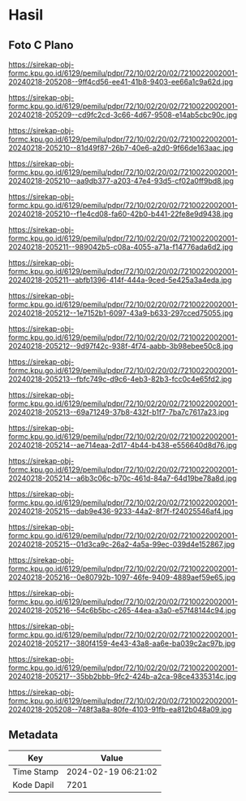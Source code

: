 # Hasil

## Foto C Plano

https://sirekap-obj-formc.kpu.go.id/6129/pemilu/pdpr/72/10/02/20/02/7210022002001-20240218-205208--9ff4cd56-ee41-41b8-9403-ee66a1c9a62d.jpg

https://sirekap-obj-formc.kpu.go.id/6129/pemilu/pdpr/72/10/02/20/02/7210022002001-20240218-205209--cd9fc2cd-3c66-4d67-9508-e14ab5cbc90c.jpg

https://sirekap-obj-formc.kpu.go.id/6129/pemilu/pdpr/72/10/02/20/02/7210022002001-20240218-205210--81d49f87-26b7-40e6-a2d0-9f66de163aac.jpg

https://sirekap-obj-formc.kpu.go.id/6129/pemilu/pdpr/72/10/02/20/02/7210022002001-20240218-205210--aa9db377-a203-47e4-93d5-cf02a0ff9bd8.jpg

https://sirekap-obj-formc.kpu.go.id/6129/pemilu/pdpr/72/10/02/20/02/7210022002001-20240218-205210--f1e4cd08-fa60-42b0-b441-22fe8e9d9438.jpg

https://sirekap-obj-formc.kpu.go.id/6129/pemilu/pdpr/72/10/02/20/02/7210022002001-20240218-205211--989042b5-c08a-4055-a71a-f14776ada6d2.jpg

https://sirekap-obj-formc.kpu.go.id/6129/pemilu/pdpr/72/10/02/20/02/7210022002001-20240218-205211--abfb1396-414f-444a-9ced-5e425a3a4eda.jpg

https://sirekap-obj-formc.kpu.go.id/6129/pemilu/pdpr/72/10/02/20/02/7210022002001-20240218-205212--1e7152b1-6097-43a9-b633-297cced75055.jpg

https://sirekap-obj-formc.kpu.go.id/6129/pemilu/pdpr/72/10/02/20/02/7210022002001-20240218-205212--9d97f42c-938f-4f74-aabb-3b98ebee50c8.jpg

https://sirekap-obj-formc.kpu.go.id/6129/pemilu/pdpr/72/10/02/20/02/7210022002001-20240218-205213--fbfc749c-d9c6-4eb3-82b3-fcc0c4e65fd2.jpg

https://sirekap-obj-formc.kpu.go.id/6129/pemilu/pdpr/72/10/02/20/02/7210022002001-20240218-205213--69a71249-37b8-432f-b1f7-7ba7c7617a23.jpg

https://sirekap-obj-formc.kpu.go.id/6129/pemilu/pdpr/72/10/02/20/02/7210022002001-20240218-205214--ae714eaa-2d17-4b44-b438-e556640d8d76.jpg

https://sirekap-obj-formc.kpu.go.id/6129/pemilu/pdpr/72/10/02/20/02/7210022002001-20240218-205214--a6b3c06c-b70c-461d-84a7-64d19be78a8d.jpg

https://sirekap-obj-formc.kpu.go.id/6129/pemilu/pdpr/72/10/02/20/02/7210022002001-20240218-205215--dab9e436-9233-44a2-8f7f-f24025546af4.jpg

https://sirekap-obj-formc.kpu.go.id/6129/pemilu/pdpr/72/10/02/20/02/7210022002001-20240218-205215--01d3ca9c-26a2-4a5a-99ec-039d4e152867.jpg

https://sirekap-obj-formc.kpu.go.id/6129/pemilu/pdpr/72/10/02/20/02/7210022002001-20240218-205216--0e80792b-1097-46fe-9409-4889aef59e65.jpg

https://sirekap-obj-formc.kpu.go.id/6129/pemilu/pdpr/72/10/02/20/02/7210022002001-20240218-205216--54c6b5bc-c265-44ea-a3a0-e57f48144c94.jpg

https://sirekap-obj-formc.kpu.go.id/6129/pemilu/pdpr/72/10/02/20/02/7210022002001-20240218-205217--380f4159-4e43-43a8-aa6e-ba039c2ac97b.jpg

https://sirekap-obj-formc.kpu.go.id/6129/pemilu/pdpr/72/10/02/20/02/7210022002001-20240218-205217--35bb2bbb-9fc2-424b-a2ca-98ce4335314c.jpg

https://sirekap-obj-formc.kpu.go.id/6129/pemilu/pdpr/72/10/02/20/02/7210022002001-20240218-205208--748f3a8a-80fe-4103-91fb-ea812b048a09.jpg


## Metadata

| Key        | Value               |
| ---------- | ------------------- |
| Time Stamp | 2024-02-19 06:21:02 |
| Kode Dapil | 7201                |



